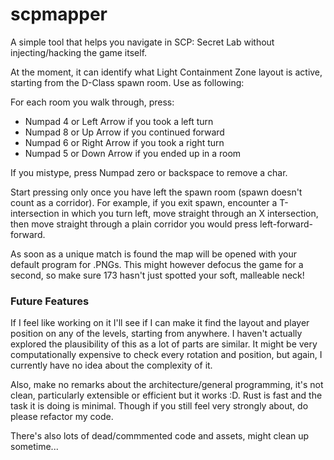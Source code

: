 # scpmapper
A simple tool that helps you navigate in SCP: Secret Lab without injecting/hacking the game itself. 

At the moment, it can identify what Light Containment Zone layout is active, starting from the D-Class spawn room. Use as following:

For each room you walk through, press:
- Numpad 4 or Left Arrow if you took a left turn
- Numpad 8 or Up Arrow if you continued forward
- Numpad 6 or Right Arrow if you took a right turn
- Numpad 5 or Down Arrow if you ended up in a room

If you mistype, press Numpad zero or backspace to remove a char.

Start pressing only once you have left the spawn room (spawn doesn't count as a corridor). For example, if you exit spawn, encounter a T-intersection in which you turn left, move straight through an X intersection, then move straight through a plain corridor you would press left-forward-forward.

As soon as a unique match is found the map will be opened with your default program for .PNGs. This might however defocus the game for a second, so make sure 173 hasn't just spotted your soft, malleable neck!

### Future Features
If I feel like working on it I'll see if I can make it  find the layout and player position on any of the levels, starting from anywhere. I haven't actually explored the plausibility of this as a lot of parts are similar. It might be very computationally expensive to check every rotation and position, but again, I currently have no idea about the complexity of it.

Also, make no remarks about the architecture/general programming, it's not clean, particularly extensible or efficient but it works :D. Rust is fast and the task it is doing is minimal. Though if you still feel very strongly about, do please refactor my code.

There's also lots of dead/commmented code and assets, might clean up sometime...
